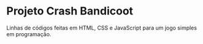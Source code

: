 # Projeto Crash Bandicoot

Linhas de códigos feitas em HTML, CSS e JavaScript para um jogo simples em programação.
